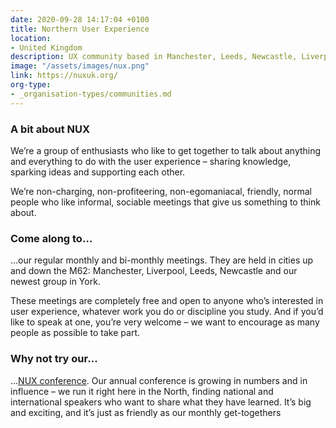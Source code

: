 ```yaml
---
date: 2020-09-28 14:17:04 +0100
title: Northern User Experience
location:
- United Kingdom
description: UX community based in Manchester, Leeds, Newcastle, Liverpool & York
image: "/assets/images/nux.png"
link: https://nuxuk.org/
org-type:
- _organisation-types/communities.md
---
```

### A bit about NUX

We’re a group of enthusiasts who like to get together to talk about anything and everything to do with the user experience – sharing knowledge, sparking ideas and supporting each other.

We’re non-charging, non-profiteering, non-egomaniacal, friendly, normal people who like informal, sociable meetings that give us something to think about.

### Come along to…

…our regular monthly and bi-monthly meetings. They are held in cities up and down the M62: Manchester, Liverpool, Leeds, Newcastle and our newest group in York.

These meetings are completely free and open to anyone who’s interested in user experience, whatever work you do or discipline you study. And if you’d like to speak at one, you’re very welcome – we want to encourage as many people as possible to take part.

### Why not try our…

…[NUX conference](http://nuxconf.uk/). Our annual conference is growing in numbers and in influence – we run it right here in the North, finding national and international speakers who want to share what they have learned. It’s big and exciting, and it’s just as friendly as our monthly get-togethers